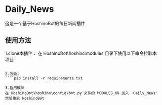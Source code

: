 # Daily_News
这是一个基于HoshinoBot的每日新闻插件
## 使用方法
1.clone本插件：
在 HoshinoBot\hoshino\modules 目录下使用以下命令拉取本项目
````git clone https://github.com/InSnocent/Daily_News.git

2.依赖：
````pip install -r requirements.txt

3.启用模块
在 HoshinoBot\hoshino\config\bot.py 文件的 MODULES_ON 加入 'Daily_News'
然后重启 HoshinoBot
